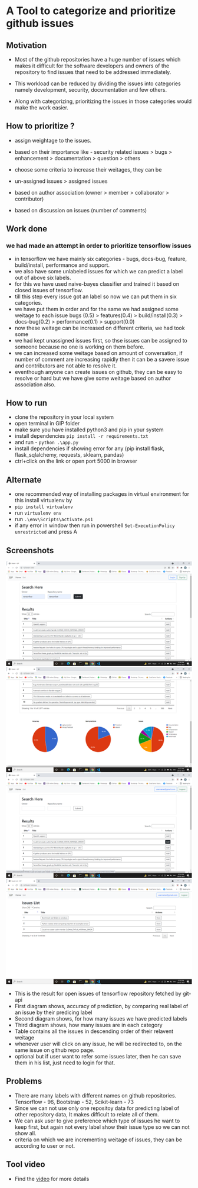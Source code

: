 # A Tool to categorize and prioritize github issues
## Motivation
- Most of the github repositories have a huge number of issues which makes it difficult for the software developers and owners of the repository  to find issues that need to be addressed immediately.

- This workload can be reduced by dividing the issues into categories namely development, security, documentation and few others.

- Along with categorizing, prioritizing the issues in those categories would make the work easier.

## How to prioritize ?
- assign weightage to the issues.

- based on their importance like - security related issues > bugs > enhancement > documentation > question > others

- choose some criteria to increase their weitages, they can be

- un-assigned issues > assigned issues

- based on author association (owner > member > collaborator > contributor)

- based on discussion on issues (number of comments)

## Work done
### we had made an attempt in order to prioritize tensorflow issues
- in tensorflow we have mainly six categories - bugs, docs-bug, feature, build/install, performance and support.
- we also have some unlabeled issues for which we can predict a label out of above six labels.
- for this we have used naive-bayes classifier and trained it based on closed issues of tensorflow.
- till this step every issue got an label so now we can put them in six categories.
- we have put them in order and for the same we had assigned some weitage to each issue
 bugs (0.5) > features(0.4) > build/install(0.3) > docs-bug(0.2) > performance(0.1) > support(0.0)
- now these weitage can be increased on different criteria, we had took some
- we had kept unassigned issues first, so thse issues can be assigned to someone because no one is working on them before.
- we can increased some weitage based on amount of conversation, if number of comment are increasing rapidly then it can be a savere issue and contributors are not able to resolve it.
- eventhough anyone can create issues on github, they can be easy to resolve or hard but we have give some weitage based on author association also.

## How to run
- clone the repository in your local system
- open terminal in GIP folder
- make sure you have installed python3 and pip in your system
- install dependencies `pip install -r requirements.txt`
- and run -         `python .\app.py`
- install dependencies if showing error for any (pip install flask, flask_sqlalchemy, requests, sklearn, pandas)
- ctrl+click on the link or open port 5000 in browser
## Alternate
- one recommended way of installing packages in virtual environment for this install virtualenv by
- `pip install virtualenv`
- run `virtualenv env`
- run `.\env\Scripts\activate.ps1`
- if any error in window then run in powershell `Set-ExecutionPolicy unrestricted` and press A

## Screenshots
![top](screenshots/s1.png "Top Home Page")
![bottom](screenshots/s2.png "Bottom Home Page")
![add issue](screenshots/s3.png "Add button Home Page")
![show list](screenshots/s4.png "List Page")
- This is the result for open issues of tensorflow repository fetched by git-api
- First diagram shows, accuracy of prediction, by comparing real label of an issue by their predicing label
- Second diagram shows, for how many issues we have predicted labels
- Third diagram shows, how many issues are in each category
- Table contains all the issues in descending order of their relavent weitage
- whenever user will click on any issue, he will be redirected to, on the same issue on github repo page.
- optional but if user want to refer some issues later, then he can save them in his list, just need to login for that.

## Problems
- There are many labels with different names on github repositories.
  Tensorflow - 96,  Bootstrap - 52, Scikit-learn - 73 
- Since we can not use only one repositoy data for predicting label of other repository data, It makes difficult to relate all of them.
- We can ask user to give preference which type of issues he want to keep first, but again not every label show their issue type so we can not show all.
- criteria on which we are incrementing weitage of issues, they can be according to user or not.

## Tool video
- Find the [video](https://drive.google.com/file/d/1UrgXqLrCuuYPK8iaP8KiGOF9rTSW975E/view?usp=sharing) for more details
